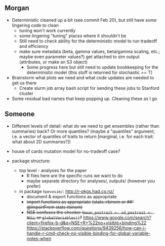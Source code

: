## Morgan

* Deterministic cleaned up a bit (see commit Feb 20), but still have some lingering code to clean
	* tuning won't work currently
	* some lingering "tuning" places where it shouldn't be
	* Still need to check ability for the deterministic model to run tradeoff and efficiency 
	* make sure metadata (beta, gamma values, beta/gamma scaling, etc.; maybe even parameter values?) get attached to sim output (attributes, or make an S3 object)
		* Some progress here but still need to update bookkeeping for the deterministic model (this stuff is returned for stochastic == T)
* Brainstorm what plots we need and what code updates are needed to get us there
	* Create slurm job array bash script for sending these jobs to Stanford cluster
* Some residual bad names that keep popping up. Cleaning these as I go


## Someone

* Different levels of detail: what do we need to get ensembles (rather than summaries) back? Or more quantiles? (maybe a "quantiles" argument, i.e. a vector of quantiles of traits to return [marginal, i.e. for each trait: what about 2D summaries?])
* house of cards mutation model for no-tradeoff case?

* package structure:
    * top level - analyses for the paper
	    * R files here are the specific runs we want to do
		* maybe separate directory for analyses/, outputs/ (however you prefer)
	*  in package `hpevosim/`:  http://r-pkgs.had.co.nz/
	    * document & export functions as appropriate
		* ~~import functions as appropriate (stats::rbinom or ##' @importFrom stats rbinom)~~
		* ~~NSE confuses the checker (`mean_postrait <- sd_postrait <- NULL` or `globalVariables()`?~~ https://www.google.com/search?client=firefox-b-d&q=NSE+R+%22no+visible+binding%22
https://stackoverflow.com/questions/9439256/how-can-i-handle-r-cmd-check-no-visible-binding-for-global-variable-notes-when

